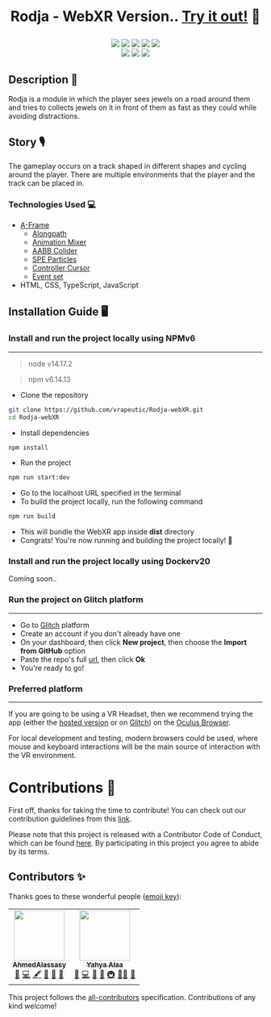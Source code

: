 <h1 align="center">
  <p align="center">Rodja - WebXR Version.. <a href="https://rodja-webxr.firebaseapp.com">Try it out!</a> 🚀</p>
</h1>

<p align="center">
    <!-- <a href="https://app.circleci.com/insights/github/vrapeutic/vrapeutic.github.io/workflows/build/overview?reporting-window=last-90-days&branch=main"><img src="https://circleci.com/gh/vrapeutic/vrapeutic.github.io.svg?style=shield"/></a> -->
    <a href="https://github.com/vrapeutic/vrapeutic.github.io/blob/main/LICENSE"><img src="https://img.shields.io/badge/License-GPL%20v3.0-brightgreen"/></a>
    <a href=""><img src="https://img.shields.io/badge/npm-6.14.13-yellowgreen"/></a>
    <a href=""><img src="https://img.shields.io/badge/Made%20with-%E2%9D%A4-red"/></a>
    <a href="https://docusaurus.io/"><img src="https://img.shields.io/badge/Built%20with-AFrame-brightgreen"/></a>
    <a href="https://github.com/vrapeutic/EllieTale-WebXR/blob/main/CONTRIBUTING.md"><img src="https://img.shields.io/badge/Contributor%20Covenant-v2.0%20adopted-ff69b4.svg"/></a>
    <br>
    <a href="https://github.com/vrapeutic"><img src="https://img.shields.io/github/stars/vrapeutic?affiliations=OWNER%2CCOLLABORATOR%2CORGANIZATION_MEMBER&style=social"></a>
    <a href="https://twitter.com/myvrapeutic"><img src="https://img.shields.io/twitter/follow/myvrapeutic?style=social"/></a>
    <a><img src="https://img.shields.io/badge/all_contributors-2-orange.svg?style=flat-square"/></a>
</p>

## Description 📝

Rodja is a module in which the player sees jewels on a road
around them and tries to collects jewels on it in front of them as fast as they
could while avoiding distractions.

## Story 🎙

The gameplay occurs on a track shaped in different shapes and cycling
around the player. There are multiple environments that the player and the track
can be placed in.

### Technologies Used 💻

- [A-Frame](https://aframe.io/)
  - [Alongpath](https://www.npmjs.com/package/aframe-alongpath-component)
  - [Animation Mixer](https://www.8thwall.com/8thwall/animation-mixer-aframe)
  - [AABB Colider](https://github.com/supermedium/superframe/tree/master/components/aabb-collider/)
  - [SPE Particles](https://github.com/harlyq/aframe-spe-particles-component)
  - [Controller Cursor](https://www.npmjs.com/package/aframe-controller-cursor-component)
  - [Event set](https://www.npmjs.com/package/aframe-event-set-component)
- HTML, CSS, TypeScript, JavaScript

## Installation Guide 🖥

### Install and run the project locally using NPMv6

---

> node v14.17.2

> npm v6.14.13

- Clone the repository

```sh
git clone https://github.com/vrapeutic/Rodja-webXR.git
cd Rodja-webXR
```

- Install dependencies

```sh
npm install
```

- Run the project

```sh
npm run start:dev
```

- Go to the localhost URL specified in the terminal
- To build the project locally, run the following command

```sh
npm run build
```

- This will bundle the WebXR app inside **dist** directory
- Congrats! You're now running and building the project locally! 🚀

### Install and run the project locally using Dockerv20

Coming soon..

### Run the project on Glitch platform

---

- Go to [Glitch](https://glitch.com/) platform
- Create an account if you don't already have one
- On your dashboard, then click **New project**, then choose the **Import from GitHub** option
- Paste the repo's full [url](https://github.com/vrapeutic/Rodja-webXR), then click **Ok**
- You're ready to go!

### Preferred platform

---

If you are going to be using a VR Headset, then we recommend trying the app (either the [hosted version](https://rodja-webxr.firebaseapp.com) or on [Glitch](https://glitch.com/)) on the [Oculus Browser](https://developer.oculus.com/webxr/).

For local development and testing, modern browsers could be used, where mouse and keyboard interactions will be the main source of interaction with the VR environment.

# Contributions 💌

First off, thanks for taking the time to contribute! You can check out our contribution guidelines from this [link](https://github.com/vrapeutic/Rodja-webXR/blob/main/CONTRIBUTING.md).

Please note that this project is released with a Contributor Code of Conduct, which can be found [here](https://www.contributor-covenant.org/version/2/0/code_of_conduct/). By participating in this project you agree to abide by its terms.

## Contributors ✨

Thanks goes to these wonderful people ([emoji key](https://allcontributors.org/docs/en/emoji-key)):

<!-- ALL-CONTRIBUTORS-LIST:START - Do not remove or modify this section -->
<!-- prettier-ignore-start -->
<!-- markdownlint-disable -->
<table>
  <tr>
    <td align="center"><a href="https://github.com/AhmedAlassasy"><img src="https://avatars.githubusercontent.com/u/68190599?v=4?s=100" width="100px;" alt=""/><br /><sub><b>AhmedAlassasy</b></sub></a><br /><a href="https://github.com/vrapeutic/Rodja-WebXR/issues?q=author%3AAhmedAlassasy" title="Bug reports">🐛</a> <a href="https://github.com/vrapeutic/Rodja-WebXR/commits?author=AhmedAlassasy" title="Code">💻</a> <a href="#content-AhmedAlassasy" title="Content">🖋</a> <a href="#design-AhmedAlassasy" title="Design">🎨</a> <a href="#ideas-AhmedAlassasy" title="Ideas, Planning, & Feedback">🤔</a> <a href="#maintenance-AhmedAlassasy" title="Maintenance">🚧</a></td>
    <td align="center"><a href="https://www.linkedin.com/in/yahya-alaa/"><img src="https://avatars.githubusercontent.com/u/31636106?v=4?s=100" width="100px;" alt=""/><br /><sub><b>Yahya Alaa</b></sub></a><br /><a href="https://github.com/vrapeutic/Rodja-WebXR/issues?q=author%3AYahyaAlaaMassoud" title="Bug reports">🐛</a> <a href="https://github.com/vrapeutic/Rodja-WebXR/commits?author=YahyaAlaaMassoud" title="Code">💻</a> <a href="#design-YahyaAlaaMassoud" title="Design">🎨</a> <a href="#ideas-YahyaAlaaMassoud" title="Ideas, Planning, & Feedback">🤔</a> <a href="#infra-YahyaAlaaMassoud" title="Infrastructure (Hosting, Build-Tools, etc)">🚇</a> <a href="#mentoring-YahyaAlaaMassoud" title="Mentoring">🧑‍🏫</a> <a href="#projectManagement-YahyaAlaaMassoud" title="Project Management">📆</a></td>
  </tr>
</table>

<!-- markdownlint-restore -->
<!-- prettier-ignore-end -->

<!-- ALL-CONTRIBUTORS-LIST:END -->

This project follows the [all-contributors](https://github.com/all-contributors/all-contributors) specification. Contributions of any kind welcome!
